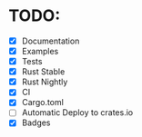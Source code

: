 # TODO:
- [x] Documentation
- [x] Examples
- [x] Tests
- [x] Rust Stable
- [x] Rust Nightly
- [x] CI
- [x] Cargo.toml
- [ ] Automatic Deploy to crates.io
- [x] Badges

